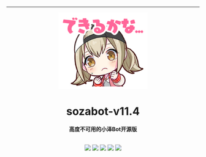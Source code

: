 <div align="center">
    <hr>
    <img src="https://raw.githubusercontent.com/SozaBot/sozabot-v11.4/main/assets/banner.png" height="200" alt="sozabot"> 
    <h1>sozabot-v11.4</h1>
    <b>高度不可用的小泽Bot开源版</b>

</div>

<br>

<p align="center">
    <a href="https://github.com/SozaBot/sozabot-v11.4/issues"><img src="https://img.shields.io/github/issues/SozaBot/sozabot-v11.4"></a>
    <a href="https://github.com/SozaBot/sozabot-v11.4/forks"><img src="https://img.shields.io/github/forks/SozaBot/sozabot-v11.4"></a>
    <a href="https://github.com/SozaBot/sozabot-v11.4"><img src="https://img.shields.io/github/stars/SozaBot/sozabot-v11.4"></a>
    <a href="https://github.com/SozaBot/sozabot-v11.4/blob/main/LICENSE"><img src="https://img.shields.io/github/license/SozaBot/sozabot-v11.4"></a>
    <a href="https://github.com/SozaBot/sozabot-v11.4/"><img src="https://img.shields.io/github/commit-activity/t/sozabot/sozabot-v11.4">
</p>
